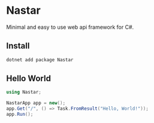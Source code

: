 # Nastar

Minimal and easy to use web api framework for C#.

## Install

```sh
dotnet add package Nastar
```

## Hello World

```csharp
using Nastar;

NastarApp app = new();
app.Get("/", () => Task.FromResult("Hello, World!"));
app.Run();
```
